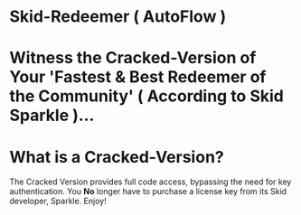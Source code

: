 # Skid-Redeemer ( AutoFlow ) 

# Witness the Cracked-Version of Your 'Fastest & Best Redeemer of the Community' ( According to Skid Sparkle )...

# What is a Cracked-Version?
The Cracked Version provides full code access, bypassing the need for key authentication. You **No** longer have to purchase a license key from its Skid developer, Sparkle. Enjoy!
